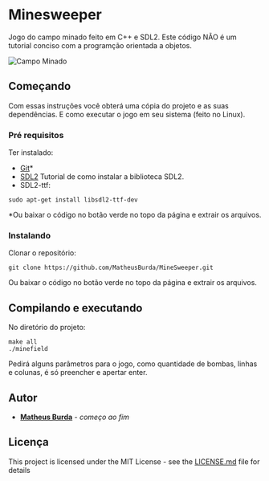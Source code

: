 # Minesweeper

Jogo do campo minado feito em C++ e SDL2. Este código NÃO é um tutorial conciso com a programção orientada a objetos.

![Campo Minado](/Extras/BallCollision.gif)

## Começando

Com essas instruções você obterá uma cópia do projeto e as suas dependências. E como executar o jogo em seu sistema (feito no Linux).

### Pré requisitos

Ter instalado:

* [Git](https://git-scm.com/downloads)*
* [SDL2](https://lazyfoo.net/tutorials/SDL/01_hello_SDL/linux/index.php) Tutorial de como instalar a biblioteca SDL2.
* SDL2-ttf:
```
sudo apt-get install libsdl2-ttf-dev
```

*Ou baixar o código no botão verde no topo da página e extrair os arquivos.

### Instalando

Clonar o repositório:

```
git clone https://github.com/MatheusBurda/MineSweeper.git
```

Ou baixar o código no botão verde no topo da página e extrair os arquivos.

## Compilando e executando

No diretório do projeto:

```
make all
./minefield
```

Pedirá alguns parâmetros para o jogo, como quantidade de bombas, linhas e colunas, é só preencher e apertar enter.

## Autor

* **[Matheus Burda](https://github.com/MatheusBurda)** - *começo ao fim* 

## Licença

This project is licensed under the MIT License - see the [LICENSE.md](LICENSE.md) file for details
